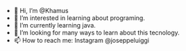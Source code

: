 - 👋 Hi, I’m @Khamus
- 👀 I’m interested in learning about programing. 
- 🌱 I’m currently learning java. 
- 💞️ I’m looking for many ways to learn about this tecnology. 
- 📫 How to reach me: Instagram @joseppeluiggi

<!---
Khamus/Khamus is a ✨ special ✨ repository because its `README.md` (this file) appears on your GitHub profile.
You can click the Preview link to take a look at your changes.
--->
